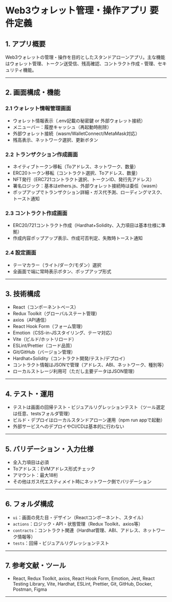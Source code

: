 # Web3ウォレット管理・操作アプリ 要件定義

## 1. アプリ概要

Web3ウォレットの管理・操作を目的としたスタンドアローンアプリ。主な機能はウォレット管理、トークン送受信、残高確認、コントラクト作成・管理、セキュリティ機能。

---

## 2. 画面構成・機能

### 2.1 ウォレット情報管理画面
- ウォレット情報表示（.env記載の秘密鍵 or 外部ウォレット接続）
- メニューバー：履歴キャッシュ（再起動時削除）
- 外部ウォレット接続（wasm/WalletConnect/MetaMask対応）
- 残高表示、ネットワーク選択、更新ボタン

### 2.2 トランザクション作成画面
- ネイティブトークン移転（Toアドレス、ネットワーク、数量）
- ERC20トークン移転（コントラクト選択、Toアドレス、数量）
- NFT発行（ERC721コントラクト選択、トークンID、発行先アドレス）
- 署名ロジック：基本はethers.js、外部ウォレット接続時は委任（wasm）
- ポップアップでトランザクション詳細・ガス代予測、ローディングマスク、トースト通知

### 2.3 コントラクト作成画面
- ERC20/721コントラクト作成（Hardhat+Solidity、入力項目は基本仕様に準拠）
- 作成内容ポップアップ表示、作成可否判定、失敗時トースト通知

### 2.4 設定画面
- テーマカラー（ライト/ダーク/モダン）選択
- 全画面で端に常時表示ボタン、ポップアップ形式

---

## 3. 技術構成

- React（コンポーネントベース）
- Redux Toolkit（グローバルステート管理）
- axios（API通信）
- React Hook Form（フォーム管理）
- Emotion（CSS-in-JSスタイリング、テーマ対応）
- Vite（ビルド/ホットリロード）
- ESLint/Prettier（コード品質）
- Git/GitHub（バージョン管理）
- Hardhat+Solidity（コントラクト開発/テスト/デプロイ）
- コントラクト情報はJSONで管理（アドレス、ABI、ネットワーク、種別等）
- ローカルストレージ利用可（ただし主要データはJSON管理）

---

## 4. テスト・運用

- テストは画面の回帰テスト・ビジュアルリグレッションテスト（ツール選定は任意、testsフォルダ管理）
- ビルド・デプロイはローカルスタンドアローン運用（npm run appで起動）
- 外部サービスへのデプロイやCI/CDは基本的に行わない

---

## 5. バリデーション・入力仕様

- 全入力項目は必須
- Toアドレス：EVMアドレス形式チェック
- アマウント：最大18桁
- その他はガス代エスティメイト時にネットワーク側でバリデーション

---

## 6. フォルダ構成

- `ui`：画面の見た目・デザイン（Reactコンポーネント、スタイル）
- `actions`：ロジック・API・状態管理（Redux Toolkit、axios等）
- `contracts`：コントラクト関連（Hardhat管理、ABI、アドレス、ネットワーク情報等）
- `tests`：回帰・ビジュアルリグレッションテスト


---

## 7. 参考文献・ツール

- React, Redux Toolkit, axios, React Hook Form, Emotion, Jest, React Testing Library, Vite, Hardhat, ESLint, Prettier, Git, GitHub, Docker, Postman, Figma

---